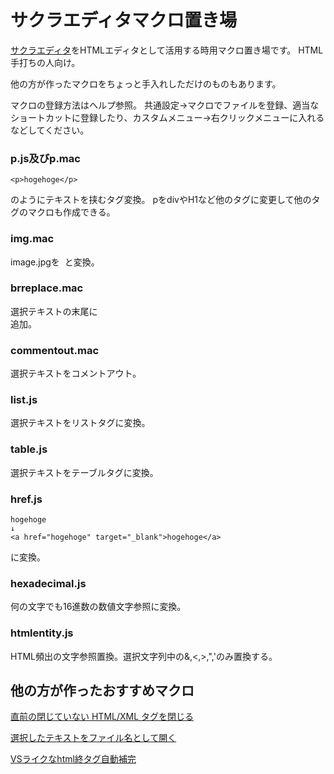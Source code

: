 # サクラエディタマクロ置き場
[サクラエディタ](https://github.com/sakura-editor/sakura)をHTMLエディタとして活用する時用マクロ置き場です。
HTML手打ちの人向け。

他の方が作ったマクロをちょっと手入れしただけのものもあります。

マクロの登録方法はヘルプ参照。
共通設定→マクロでファイルを登録、適当なショートカットに登録したり、カスタムメニュー→右クリックメニューに入れるなどしてください。

### p.js及びp.mac

    <p>hogehoge</p>
のようにテキストを挟むタグ変換。
pをdivやH1など他のタグに変更して他のタグのマクロも作成できる。

### img.mac

image.jpgを
    <img src="image.jpg" alt="">
と変換。

### brreplace.mac

選択テキストの末尾に<br>追加。

### commentout.mac

選択テキストをコメントアウト。

### list.js

選択テキストをリストタグに変換。

### table.js

選択テキストをテーブルタグに変換。

### href.js

    hogehoge
    ↓
    <a href="hogehoge" target="_blank">hogehoge</a>
に変換。

### hexadecimal.js

何の文字でも16進数の数値文字参照に変換。

### htmlentity.js

HTML頻出の文字参照置換。選択文字列中の&,<,>,",'のみ置換する。

## 他の方が作ったおすすめマクロ

[直前の閉じていない HTML/XML タグを閉じる](https://sakura-editor.sourceforge.net/cgi-bin/cyclamen/cyclamen.cgi?log=macro&tree=c546)

[選択したテキストをファイル名として開く](https://sakura-editor.github.io/bbslog/sf/macro/134.html)

[VSライクなhtml終タグ自動補完](https://sakura-editor.github.io/bbslog/sf/macro/341.html)
